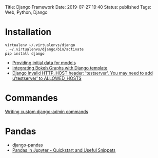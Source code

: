 Title: Django Framework
Date: 2019-07-27 19:40
Status: published
Tags: Web, Python, Django


# Installation

    virtualenv ~/.virtualenvs/django
    . ~/.virtualenvs/django/bin/activate
    pip install django



* [Providing initial data for models](https://docs.djangoproject.com/en/2.2/howto/initial-data/)
* [Integrating Bokeh Graphs with Django template](https://www.hackerearth.com/fr/practice/notes/bokeh-interactive-visualization-library-use-graph-with-django-template/)
* [Django Invalid HTTP_HOST header: 'testserver'. You may need to add u'testserver' to ALLOWED_HOSTS](https://stackoverflow.com/questions/44184268/django-invalid-http-host-header-testserver-you-may-need-to-add-utestserver)

# Commandes

[Writing custom django-admin commands](https://docs.djangoproject.com/en/2.2/howto/custom-management-commands/)

# Pandas

* [django-pandas](https://pypi.org/project/django-pandas/)
* [Pandas in Jupyter - Quickstart and Useful Snippets](https://nikgrozev.com/2015/12/27/pandas-in-jupyter-quickstart-and-useful-snippets/)
